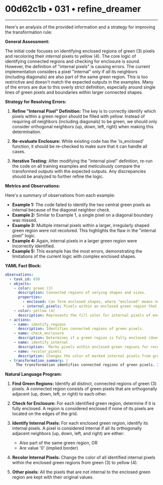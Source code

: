 # 00d62c1b • 031 • refine_dreamer

---
Here's an analysis of the provided information and a strategy for improving the transformation rule:

**General Assessment:**

The initial code focuses on identifying enclosed regions of green (3) pixels and recoloring their *internal* pixels to yellow (4). The core logic of identifying connected regions and checking for enclosure is sound. However, the definition of "internal pixels" is causing errors. The current implementation considers a pixel "internal" only if *all* its neighbors (including diagonals) are also part of the same green region. This is too restrictive and doesn't match the expected outputs in the examples. Many of the errors are due to this overly strict definition, especially around single lines of green pixels and boundaries within larger connected shapes.

**Strategy for Resolving Errors:**

1.  **Refine "Internal Pixel" Definition:** The key is to correctly identify which pixels within a green region should be filled with yellow. Instead of requiring *all* neighbors (including diagonals) to be green, we should only consider orthogonal neighbors (up, down, left, right) when making this determination.

2.  **Re-evaluate Enclosure:** While existing code has the 'is_enclosed' function, it should be re-checked to make sure that it can handle all cases.

3.  **Iterative Testing:** After modifying the "internal pixel" definition, re-run the code on all training examples and meticulously compare the transformed outputs with the expected outputs. Any discrepancies should be analyzed to further refine the logic.

**Metrics and Observations:**

Here's a summary of observations from each example:

*   **Example 1:** The code failed to identify the two central green pixels as internal because of the diagonal neighbor check.
*   **Example 2:** Similar to Example 1, a single pixel on a diagonal boundary was missed.
*   **Example 3:** Multiple internal pixels within a larger, irregularly shaped green region were not recolored. This highlights the flaw in the "internal pixel" logic.
*   **Example 4:**  Again, internal pixels in a larger green region were incorrectly identified.
*   **Example 5:** This example has the most errors, demonstrating the limitations of the current logic with complex enclosed shapes.

**YAML Fact Block:**

```yaml
observations:
  - task_id: 030
  - objects:
    - color: green (3)
      description: Connected regions of varying shapes and sizes.
      properties:
        - enclosed: Can form enclosed shapes, where "enclosed" means not touching the edges of the grid.
        - internal_pixels: Pixels within an enclosed green region that should be recolored.
    - color: yellow (4)
      description: Represents the fill color for internal pixels of enclosed green regions.
  - actions:
    - name: identify_regions
      description: Identifies connected regions of green pixels.
    - name: check_enclosure
      description: Determines if a green region is fully enclosed (does not touch the grid boundary).
    - name: identify_internal
      description:  Marks pixels within enclosed green regions for recoloring based on neighbor analysis.
    - name: recolor_pixels
      description: Changes the color of marked internal pixels from green to yellow.
  - transformation_summary: |
     The transformation identifies connected regions of green pixels. If a green region is enclosed (does not touch the edge of the grid), all pixels that are fully surrounded by other green pixels or the black border in the up, down, left and right directions, inside the region are changed to yellow.

```

**Natural Language Program:**

1.  **Find Green Regions:** Identify all distinct, connected regions of green (3) pixels. A connected region consists of green pixels that are orthogonally adjacent (up, down, left, or right) to each other.

2.  **Check for Enclosure:** For each identified green region, determine if it is fully enclosed. A region is considered enclosed if none of its pixels are located on the edges of the grid.

3.  **Identify Internal Pixels:** For each enclosed green region, identify its internal pixels. A pixel is considered internal if all its orthogonally adjacent neighbors (up, down, left, and right) are either:

    *   Also part of the same green region, OR
    *   Are value '0' (implied border)

4.  **Recolor Internal Pixels:** Change the color of all identified internal pixels within the enclosed green regions from green (3) to yellow (4).

5. **Other pixels:** All the pixels that are not internal to the enclosed green region are kept with their original values.


